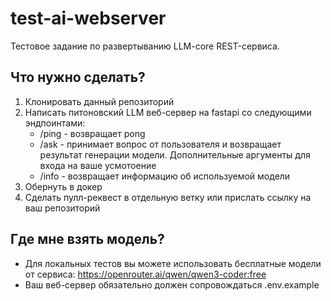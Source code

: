 # test-ai-webserver
Тестовое задание по развертыванию LLM-core REST-сервиса.

## Что нужно сделать?

1. Клонировать данный репозиторий
2. Написать питоновский LLM веб-сервер на fastapi со следующими эндпоинтами:
   - /ping - возвращает pong
   - /ask - принимает вопрос от пользователя и возвращает результат генерации модели. Дополнительные аргументы для входа на ваше усмотоение
   - /info - возвращает информацию об используемой модели 
4. Обернуть в докер
5. Сделать пулл-реквест в отдельную ветку или прислать ссылку на ваш репозиторий


## Где мне взять модель?
- Для локальных тестов вы можете использовать бесплатные модели от сервиса: https://openrouter.ai/qwen/qwen3-coder:free
- Ваш веб-сервер обязательно должен сопровождаться .env.example 
